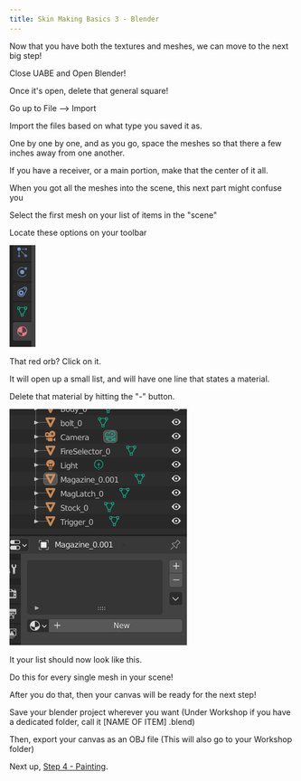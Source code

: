 ```yaml
---
title: Skin Making Basics 3 - Blender
---
```


Now that you have both the textures and meshes, we can move to the next big step!

Close UABE and Open Blender!

Once it's open, delete that general square!

Go up to File --> Import

Import the files based on what type you saved it as.

One by one by one, and as you go, space the meshes so that there a few inches away from one another.

If you have a receiver, or a main portion, make that the center of it all.

When you got all the meshes into the scene, this next part might confuse you

Select the first mesh on your list of items in the "scene"

Locate these options on your toolbar

![blend 1](images/3_blend_1.png)

That red orb? Click on it.

It will open up a small list, and will have one line that states a material.

Delete that material by hitting the "-" button.

![blend 2](images/3_blend_2.png)

It your list should now look like this.

Do this for every single mesh in your scene!

After you do that, then your canvas will be ready for the next step!

Save your blender project wherever you want (Under Workshop if you have a dedicated folder, call it [NAME OF ITEM]
.blend)

Then, export your canvas as an OBJ file (This will also go to your Workshop folder)

Next up, [Step 4 - Painting](basics_4_painting.md).
